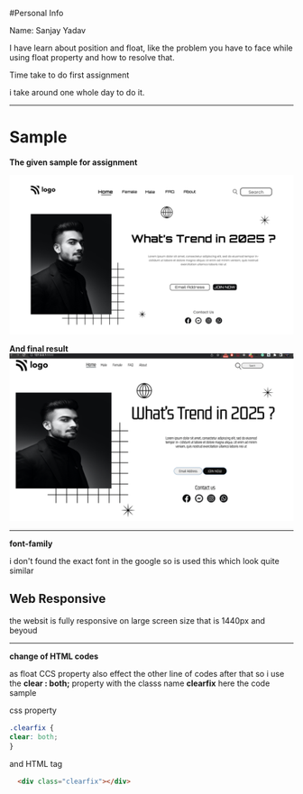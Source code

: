 #Personal Info

Name: Sanjay Yadav 

I have learn about position and float, like the problem you have to face while using float property and how to resolve that.

Time take to do first assignment 

i take around one whole day to do it.

------------------




# Sample 
**The given sample for assignment**

![Given Sample ](1.png) 
 
**And final result**
![final result](MineFinal-Sample.png)


---------
**font-family**

i don't found the exact font in the google so is used this which look quite similar 

## Web Responsive
the websit is fully responsive on large screen size that is 1440px and beyoud 
 
----------
 **change of HTML codes** 

 as float CCS property also effect the other line of codes after that so i use the  **clear  : both;** property with the classs name **clearfix** 
  here the code sample 

  css property 

  ```css
.clearfix {
  clear: both;
}
```
and HTML tag
```html
  <div class="clearfix"></div>

```